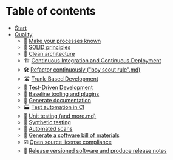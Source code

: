 # Table of contents

- [Start](README.md)
- [Quality](quality.md)
  - 📝 [Make your processes known](quality/make-your-processes-known.md)
  - 🧱 [SOLID principles](quality/solid-principles.md)
  - 🛁 [Clean architecture](quality/clean-architecture.md)
  - 🏗️ [Continuous Integration and Continuous Deployment](quality/continuous-integration-and-continuous-deployment.md)
  - 🛠️ [Refactor continuously ("boy scout rule".md)](quality/refactor-continuously-boy-scout-rule.md)
  - 🛣️ [Trunk-Based Development](quality/trunk-based-development.md)
  - 🥼 [Test-Driven Development](quality/test-driven-development.md)
  - 🧰 [Baseline tooling and plugins](quality/baseline-tooling-and-plugins.md)
  - 📜 [Generate documentation](quality/generate-documentation.md)
  - 🏭 [Test automation in CI](quality/test-automation-in-ci.md)
  - 🧪 [Unit testing (and more.md)](quality/unit-testing-and-more.md)
  - 🤖 [Synthetic testing](quality/synthetic-testing.md)
  - 🔁 [Automated scans](quality/automated-scans.md)
  - 🧾 [Generate a software bill of materials](quality/generate-a-software-bill-of-materials.md)
  - ☑️ [Open source license compliance](quality/open-source-license-compliance.md)
  - 📝 [Release versioned software and produce release notes](quality/release-versioned-software-and-produce-release-notes.md)
